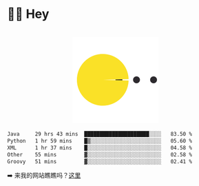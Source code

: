 
# 👋🏻 Hey
<div align="center">
	<br>
	<img src="https://raw.githubusercontent.com/Aniket965/Aniket965/master/pacman.svg?sanitize=true" width="200" height="200">
	<br>
</div>

<!--START_SECTION:waka-->
```text
Java     29 hrs 43 mins  █████████████████████░░░░   83.50 % 
Python   1 hr 59 mins    █▒░░░░░░░░░░░░░░░░░░░░░░░   05.60 % 
XML      1 hr 37 mins    █░░░░░░░░░░░░░░░░░░░░░░░░   04.58 % 
Other    55 mins         ▓░░░░░░░░░░░░░░░░░░░░░░░░   02.58 % 
Groovy   51 mins         ▓░░░░░░░░░░░░░░░░░░░░░░░░   02.41 % 
```
<!--END_SECTION:waka-->

 ➡️  来我的网站瞧瞧吗？[这里](https://www.shaolongfei.com)
